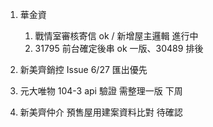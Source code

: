 1. 華金資

   1. 戰情室審核寄信 ok / 新增屋主邏輯 進行中
   2. 31795 前台確定後串 ok 一版、30489 排後

2. 新美齊銷控 Issue 6/27 匯出優先

3. 元大唯物 104-3 api 驗證 需整理一版 下周

4. 新美齊仲介 預售屋用建案資料比對 待確認
